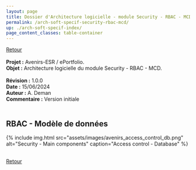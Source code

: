 ```yaml
---
layout: page
title: Dossier d'Architecture logicielle - module Security - RBAC - MCD
permalink: /arch-soft-specif-security-rbac-mcd/
up: ./arch-soft-specif-index/
page_content_classes: table-container
---
```

[Retour](arch-soft-specif-security.markdown)<br/>
<br/>
**Projet :** Avenirs-ESR / ePortfolio. <br/>
**Objet :** Architecture logicielle du module Security - RBAC - MCD.<br/>
<br/>
**Révision :** 1.0.0<br/>
**Date :** 15/06/2024<br/>
**Auteur :** A. Deman<br/>
**Commentaire :** Version initiale<br/>
<br/>


## RBAC - Modèle de données


{% include img.html
        src="assets/images/avenirs_access_control_db.png"
        alt="Security - Main components"
        caption="Access control - Database"
%}

<br/>[Retour](arch-soft-specif-security.markdown)